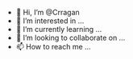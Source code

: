 - 👋 Hi, I’m @Crragan
- 👀 I’m interested in ...
- 🌱 I’m currently learning ...
- 💞️ I’m looking to collaborate on ...
- 📫 How to reach me ...

<!---
Crragan/Crragan is a ✨ special ✨ repository because its `README.md` (this file) appears on your GitHub profile.
You can click the Preview link to take a look at your changes.
--->
